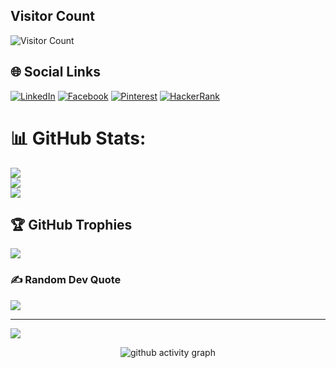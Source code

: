 <!-- Who am I ?
I am a third-year student at Bangladesh University of Business and Technology (BUBT) currently doing my Bachelor's in Computer Engineering. 
I am an open-source Contributor and a web development addict.

<!--
**abdullahalsadnun24/abdullahalsadnun24** is a ✨ _special_ ✨ repository because its `README.md` (this file) appears on your GitHub profile.

Here are some ideas to get you started:

- 🔭 I’m currently working on ...
- 🌱 I’m currently learning ...
- 👯 I’m looking to collaborate on ...
- 🤔 I’m looking for help with ...
- 💬 Ask me about ...
- 📫 How to reach me: ...
- 😄 Pronouns: ...
- ⚡ Fun fact: ...
-->
## Visitor Count
![Visitor Count](https://profile-counter.glitch.me/abdullahalsadnun24/count.svg)

## 🌐 Social Links

 [![LinkedIn](https://img.shields.io/badge/LinkedIn-%230077B5.svg?logo=linkedin&logoColor=white)](https://www.linkedin.com/in/abdullahalsadnun324/)
 [![Facebook](https://img.shields.io/badge/Facebook-%231877F2.svg?logo=facebook&logoColor=white)](https://www.facebook.com/abdulal.sadnun.7)
 [![Pinterest](https://img.shields.io/badge/Pinterest-%23E60023.svg?logo=pinterest&logoColor=white)](https://www.pinterest.com//)
 [![HackerRank](https://img.shields.io/badge/HackerRank-0CAA41?logo=hackerrank&logoColor=fff)](https://www.hackerrank.com/profile/abdulalsadnun531)


# 📊 GitHub Stats:
![](https://github-readme-stats.vercel.app/api?username=abdullahalsadnun24&theme=gotham&hide_border=false&include_all_commits=false&count_private=false)<br/>
![](https://github-readme-streak-stats.herokuapp.com/?user=abdullahalsadnun24&theme=gotham&hide_border=false)<br/>
![](https://github-readme-stats.vercel.app/api/top-langs/?username=abdullahalsadnun24&theme=gotham&hide_border=false&include_all_commits=false&count_private=false&layout=compact)

## 🏆 GitHub Trophies
![](https://github-profile-trophy.vercel.app/?username=abdullahalsadnun24&theme=dracula&no-frame=true&no-bg=false&margin-w=4)

### ✍️ Random Dev Quote
![](https://quotes-github-readme.vercel.app/api?type=horizontal&theme=radical)

---
[![](https://visitcount.itsvg.in/api?id=abdullahalsadnun24&icon=0&color=0)](https://visitcount.itsvg.in)

<!-- Proudly created with GPRM ( https://gprm.itsvg.in ) -->
 
 <div align="center">
     
     
![github activity graph](https://activity-graph.herokuapp.com/graph?username=abdullahalsadnun24&theme=dracula&layout=compact&title_color=FF69B4&hide_border=true&area=true)
</div>
 
<div align="center">

